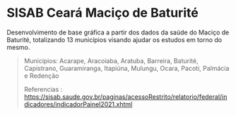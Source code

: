 # SISAB Ceará Maciço de Baturité 
Desenvolvimento de base gráfica a partir dos dados da saúde do Maciço de Baturité, totalizando 13 municípios visando ajudar os estudos em torno do mesmo.
> Municipios: 
> Acarape, Aracoiaba, Aratuba, Barreira, Baturité, Capistrano, Guaramiranga, Itapiúna, Mulungu, Ocara, Pacoti, Palmácia e Redenção
>
> Referencias : 
  > https://sisab.saude.gov.br/paginas/acessoRestrito/relatorio/federal/indicadores/indicadorPainel2021.xhtml
